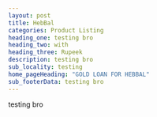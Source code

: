 ```yaml
---
layout: post
title: HebBal
categories: Product Listing
heading_one: testing bro
heading_two: with
heading_three: Rupeek
description: testing bro
sub_locality: testing
home_pageHeading: "GOLD LOAN FOR HEBBAL"
sub_footerData: testing bro
---
```

testing bro